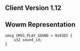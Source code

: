 ## Client Version 1.12

## Wowm Representation
```rust,ignore
smsg SMSG_PLAY_SOUND = 0x02D2 {
    u32 sound_id;    
}

```

